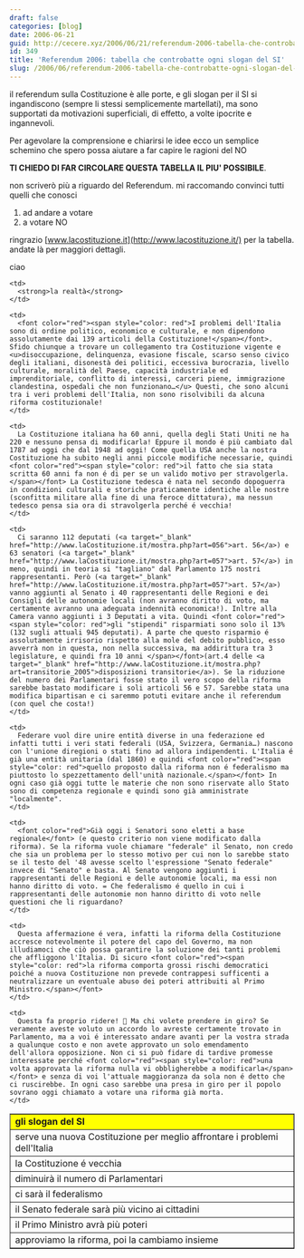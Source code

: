 ```yaml
---
draft: false
categories: [blog]
date: 2006-06-21
guid: http://cecere.xyz/2006/06/21/referendum-2006-tabella-che-controbatte-ogni-slogan-del-si/
id: 349
title: 'Referendum 2006: tabella che controbatte ogni slogan del SI'
slug: /2006/06/referendum-2006-tabella-che-controbatte-ogni-slogan-del-si/
---
```


il referendum sulla Costituzione è alle porte, e gli slogan per il SI si ingandiscono (sempre li stessi semplicemente martellati), ma sono supportati da motivazioni superficiali, di effetto, a volte ipocrite e ingannevoli.

Per agevolare la comprensione e chiarirsi le idee ecco un semplice schemino che spero possa aiutare a far capire le ragioni del NO
  
**TI CHIEDO DI FAR CIRCOLARE QUESTA TABELLA IL PIU' POSSIBILE**.
  
non scriverò più a riguardo del Referendum. mi raccomando convinci tutti quelli che conosci

  1. ad andare a votare
  2. a votare NO

ringrazio [www.lacostituzione.it](http://www.lacostituzione.it/) per la tabella. andate là per maggiori dettagli.
  
ciao

<table width="100%" cellspacing="3" cellpadding="3" border="1">
  <tr>
    <td bgcolor="yellow" style="width: 20%">
      <strong>gli slogan del SI</strong>
    </td>
    
    <td>
      <strong>la realtà</strong>
    </td>
  </tr>
  
  <tr>
    <td>
      serve una nuova Costituzione per meglio affrontare i problemi dell'Italia
    </td>
    
    <td>
      <font color="red"><span style="color: red">I problemi dell'Italia sono di ordine politico, economico e culturale, e non dipendono assolutamente dai 139 articoli della Costituzione!</span></font>. Sfido chiunque a trovare un collegamento tra Costituzione vigente e <u>disoccupazione, delinquenza, evasione fiscale, scarso senso civico degli italiani, disonestà dei politici, eccessiva burocrazia, livello culturale, moralità del Paese, capacità industriale ed imprenditoriale, conflitto di interessi, carceri piene, immigrazione clandestina, ospedali che non funzionano…</u> Questi, che sono alcuni tra i veri problemi dell'Italia, non sono risolvibili da alcuna riforma costituzionale!
    </td>
  </tr>
  
  <tr>
    <td>
      la Costituzione é vecchia
    </td>
    
    <td>
      La Costituzione italiana ha 60 anni, quella degli Stati Uniti ne ha 220 e nessuno pensa di modificarla! Eppure il mondo é più cambiato dal 1787 ad oggi che dal 1948 ad oggi! Come quella USA anche la nostra Costituzione ha subito negli anni piccole modifiche necessarie, quindi <font color="red"><span style="color: red">il fatto che sia stata scritta 60 anni fa non é di per se un valido motivo per stravolgerla.</span></font> La Costituzione tedesca é nata nel secondo dopoguerra in condizioni culturali e storiche praticamente identiche alle nostre (sconfitta militare alla fine di una feroce dittatura), ma nessun tedesco pensa sia ora di stravolgerla perché é vecchia!
    </td>
  </tr>
  
  <tr>
    <td>
      diminuirà il numero di Parlamentari
    </td>
    
    <td>
      Ci saranno 112 deputati (<a target="_blank" href="http://www.laCostituzione.it/mostra.php?art=056">art. 56</a>) e 63 senatori (<a target="_blank" href="http://www.laCostituzione.it/mostra.php?art=057">art. 57</a>) in meno, quindi in teoria si "tagliano" dal Parlamento 175 nostri rappresentanti. Però (<a target="_blank" href="http://www.laCostituzione.it/mostra.php?art=057">art. 57</a>) vanno aggiunti al Senato i 40 rappresentanti delle Regioni e dei Consigli delle autonomie locali (non avranno diritto di voto, ma certamente avranno una adeguata indennità economica!). Inltre alla Camera vanno aggiunti i 3 Deputati a vita. Quindi <font color="red"><span style="color: red">gli "stipendi" risparmiati sono solo il 13% (132 sugli attuali 945 deputati). A parte che questo risparmio é assolutamente irrisorio rispetto alla mole del debito pubblico, esso avverrà non in questa, non nella successiva, ma addirittura tra 3 legislature, e quindi fra 10 anni </span></font>(art.4 delle <a target="_blank" href="http://www.laCostituzione.it/mostra.php?art=transitorie_2005">disposizioni transitorie</a>). Se la riduzione del numero dei Parlamentari fosse stato il vero scopo della riforma sarebbe bastato modificare i soli articoli 56 e 57. Sarebbe stata una modifica bipartisan e ci saremmo potuti evitare anche il referendum (con quel che costa!)
    </td>
  </tr>
  
  <tr>
    <td>
      ci sarà il federalismo
    </td>
    
    <td>
      Federare vuol dire unire entità diverse in una federazione ed infatti tutti i veri stati federali (USA, Svizzera, Germania…) nascono con l'unione diregioni o stati fino ad allora indipendenti. L'Italia é già una entità unitaria (dal 1860) e quindi <font color="red"><span style="color: red">quello proposto dalla riforma non é federalismo ma piuttosto lo spezzettamento dell'unità nazionale.</span></font> In ogni caso già oggi tutte le materie che non sono riservate allo Stato sono di competenza regionale e quindi sono già amministrate "localmente".
    </td>
  </tr>
  
  <tr>
    <td>
      il Senato federale sarà più vicino ai cittadini
    </td>
    
    <td>
      <font color="red">Già oggi i Senatori sono eletti a base regionale</font> (e questo criterio non viene modificato dalla riforma). Se la riforma vuole chiamare "federale" il Senato, non credo che sia un problema per lo stesso motivo per cui non lo sarebbe stato se il testo del '48 avesse scelto l'espressione "Senato federale" invece di "Senato" e basta. Al Senato vengono aggiunti i rappresentanti delle Regioni e delle autonomie locali, ma essi non hanno diritto di voto. = Che federalismo é quello in cui i rappresentanti delle autonomie non hanno diritto di voto nelle questioni che li riguardano?
    </td>
  </tr>
  
  <tr>
    <td>
      il Primo Ministro avrà più poteri
    </td>
    
    <td>
      Questa affermazione é vera, infatti la riforma della Costituzione accresce notevolmente il potere del capo del Governo, ma non illudiamoci che ciò possa garantire la soluzione dei tanti problemi che affliggono l'Italia. Di sicuro <font color="red"><span style="color: red">la riforma comporta grossi rischi democratici poiché a nuova Costituzione non prevede contrappesi sufficenti a neutralizzare un eventuale abuso dei poteri attribuiti al Primo Ministro.</span></font>
    </td>
  </tr>
  
  <tr>
    <td>
      approviamo la riforma, poi la cambiamo insieme
    </td>
    
    <td>
      Questa fa proprio ridere! 🙂 Ma chi volete prendere in giro? Se veramente aveste voluto un accordo lo avreste certamente trovato in Parlamento, ma a voi é interessato andare avanti per la vostra strada a qualunque costo e non avete approvato un solo emendamento dell'allora opposizione. Non ci si può fidare di tardive promesse interessate perché <font color="red"><span style="color: red">una volta approvata la riforma nulla vi obbligherebbe a modificarla</span></font> e senza di voi l'attuale maggioranza da sola non é detto che ci ruscirebbe. In ogni caso sarebbe una presa in giro per il popolo sovrano oggi chiamato a votare una riforma già morta.
    </td>
  </tr>
</table>